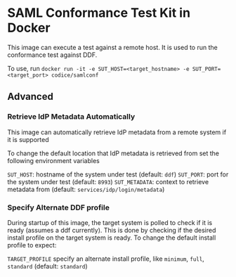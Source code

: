 # SAML Conformance Test Kit in Docker

This image can execute a test against a remote host. It is used to run the conformance test against DDF.

To use, run `docker run -it -e SUT_HOST=<target_hostname> -e SUT_PORT=<target_port> codice/samlconf`

## Advanced

### Retrieve IdP Metadata Automatically

This image can automatically retrieve IdP metadata from a remote system if it is supported

To change the default location that IdP metadata is retrieved from set the following environment variables

`SUT_HOST`: hostname of the system under test (default: `ddf`)
`SUT_PORT`: port for the system under test (default: `8993`)
`SUT_METADATA`: context to retrieve metadata from (default: `services/idp/login/metadata`)

### Specify Alternate DDF profile

During startup of this image, the target system is polled to check if it is ready (assumes a ddf currently).
This is done by checking if the desired install profile on the target system is ready. To change the default install profile to expect:

`TARGET_PROFILE` specify an alternate install profile, like `minimum`, `full`, `standard` (default: `standard`)

